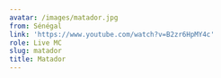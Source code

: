 ```yaml
---
avatar: /images/matador.jpg
from: Sénégal
link: 'https://www.youtube.com/watch?v=B2zr6HpMY4c'
role: Live MC
slug: matador
title: Matador
---
```


